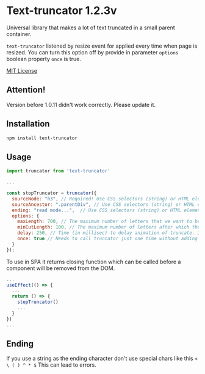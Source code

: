 # Text-truncator 1.2.3v

Universal library that makes a lot of text truncated in a small parent container.

`text-truncator` listened by resize event for applied every time when page is resized. You can turn this option off by provide in parameter `options` boolean property `once` is true.

[MIT License](LICENSE.txt)

## Attention!
Version before 1.0.11 didn't work correctly. Please update it.

## Installation

```sh
npm install text-truncator
```
## Usage

```js / ts
import truncator from 'text-truncator'

...

const stopTruncator = truncator({
  sourceNode: "h3", // Required! Use CSS selectors (string) or HTML element
  sourceAncestor: ".parentDiv", // Use CSS selectors (string) or HTML element. By default it uses "body"
  ending: "read mode...",  // Use CSS selectors (string) or HTML element. By default it uses ...
  options: {
    maxLength: 700, // The maximum number of letters that we want to be shown before truncate. By default it uses Infinity
    minCutLength: 100, // The maximum number of letters after which the text completely disappears. By default it uses 0
    delay: 250, // Time (in millisec) to delay animation of truncate. Inside itself truncator uses the throttling function. By default it uses 100
    once: true // Needs to call truncator just one time without adding listener to resize event. By default it equals false
  }
});
```

To use in SPA it returns closing function which can be called before a component will be removed from the DOM.

```js / ts
...
useEffect(() => {
  ...
  return () => {
    stopTruncator()
    ...
  }
})
...
```

## Ending
If you use a string as the ending character don't use special chars like this `< \ ( ) ^ * $`
This can lead to errors.